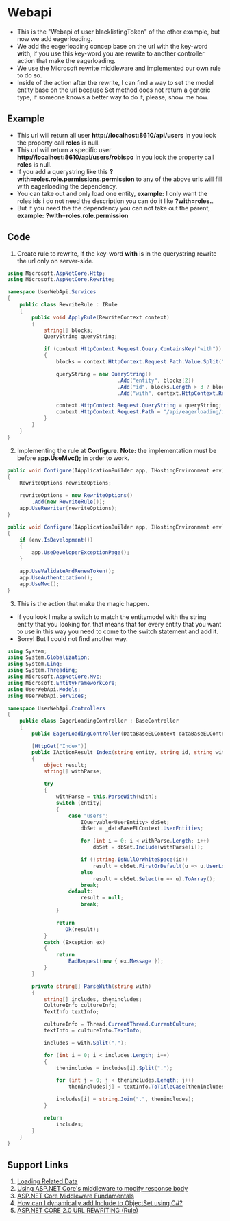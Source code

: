 # Webapi

* This is the "Webapi of user blacklistingToken" of the other example, but now we add eagerloading.
* We add the eagerloading concep base on the url with the key-word **with**, if you use this key-word you are rewrite to another controller action that make the eagerloading.
* We use the Microsoft rewrite middleware and implemented our own rule to do so.
* Inside of the action after the rewrite, I can find a way to set the model entity base on the url because Set method does not return a generic type, if someone knows a better way to do it, please, show me how.

## Example

* This url will return all user **http://localhost:8610/api/users** in you look the property call **roles** is null.
* This url will return a specific user **http://localhost:8610/api/users/robispo** in you look the property call **roles** is null.
* If you add a querystring like this **?with=roles.role.permissions.permission** to any of the above urls will fill with eagerloading the dependency.
* You can take out and only load one entity, **example:** I only want the roles ids i do not need the description you can do it like **?with=roles.**.
* But if you need the the dependency you can not take out the parent, **example:** **?with=roles.role.permission**

## Code

1. Create rule to rewrite, if the key-word **with** is in the querystring rewrite the url only on server-side.

```csharp
using Microsoft.AspNetCore.Http;
using Microsoft.AspNetCore.Rewrite;

namespace UserWebApi.Services
{
    public class RewriteRule : IRule
    {
        public void ApplyRule(RewriteContext context)
        {
            string[] blocks;
            QueryString queryString;

            if (context.HttpContext.Request.Query.ContainsKey("with"))
            {
                blocks = context.HttpContext.Request.Path.Value.Split("/");

                queryString = new QueryString()
                                    .Add("entity", blocks[2])
                                    .Add("id", blocks.Length > 3 ? blocks[3] : string.Empty)
                                    .Add("with", context.HttpContext.Request.Query["with"]);

                context.HttpContext.Request.QueryString = queryString;
                context.HttpContext.Request.Path = "/api/eagerloading/index";
            }
        }
    }
}

```

2. Implementing the rule at **Configure**. **Note:** the implementation must be before **app.UseMvc();** in order to work.

```csharp
public void Configure(IApplicationBuilder app, IHostingEnvironment env)
{
    RewriteOptions rewriteOptions;

    rewriteOptions = new RewriteOptions()
        .Add(new RewriteRule());
    app.UseRewriter(rewriteOptions);           
}   
```

```csharp
public void Configure(IApplicationBuilder app, IHostingEnvironment env)
{
    if (env.IsDevelopment())
    {
        app.UseDeveloperExceptionPage();
    }

    app.UseValidateAndRenewToken();
    app.UseAuthentication();
    app.UseMvc();
}
```

3. This is the action that make the magic happen.

* If you look I make a switch to match the entitymodel with the string entity that you looking for, that means that for every entity that you want to use in this way you need to come to the switch statement and add it.
* Sorry! But I could not find another way.

```csharp
using System;
using System.Globalization;
using System.Linq;
using System.Threading;
using Microsoft.AspNetCore.Mvc;
using Microsoft.EntityFrameworkCore;
using UserWebApi.Models;
using UserWebApi.Services;

namespace UserWebApi.Controllers
{
    public class EagerLoadingController : BaseController
    {
        public EagerLoadingController(DataBaseELContext dataBaseELContext, IJwtService jwtService) : base(dataBaseELContext, jwtService) { }

        [HttpGet("Index")]
        public IActionResult Index(string entity, string id, string with)
        {
            object result;
            string[] withParse;

            try
            {
                withParse = this.ParseWith(with);
                switch (entity)
                {
                    case "users":
                        IQueryable<UserEntity> dbSet;
                        dbSet = _dataBaseELContext.UserEntities;

                        for (int i = 0; i < withParse.Length; i++)
                            dbSet = dbSet.Include(withParse[i]);

                        if (!string.IsNullOrWhiteSpace(id))
                            result = dbSet.FirstOrDefault(u => u.UserLogin == id);
                        else
                            result = dbSet.Select(u => u).ToArray();
                        break;
                    default:
                        result = null;
                        break;
                }

                return
                   Ok(result);
            }
            catch (Exception ex)
            {
                return
                    BadRequest(new { ex.Message });
            }
        }

        private string[] ParseWith(string with)
        {
            string[] includes, thenincludes;
            CultureInfo cultureInfo;
            TextInfo textInfo;

            cultureInfo = Thread.CurrentThread.CurrentCulture;
            textInfo = cultureInfo.TextInfo;

            includes = with.Split(",");

            for (int i = 0; i < includes.Length; i++)
            {
                thenincludes = includes[i].Split(".");

                for (int j = 0; j < thenincludes.Length; j++)
                    thenincludes[j] = textInfo.ToTitleCase(thenincludes[j]);

                includes[i] = string.Join(".", thenincludes);
            }

            return
                includes;
        }
    }
}
```

## Support Links

1. [Loading Related Data](https://docs.microsoft.com/en-us/ef/core/querying/related-data)
2. [Using ASP.NET Core's middleware to modify response body](https://www.billbogaiv.com/posts/using-aspnet-cores-middleware-to-modify-response-body)
3. [ASP.NET Core Middleware Fundamentals](https://docs.microsoft.com/en-us/aspnet/core/fundamentals/middleware?tabs=aspnetcore2x)
4. [How can I dynamically add Include to ObjectSet<Entity> using C#?](https://stackoverflow.com/questions/16054284/how-can-i-dynamically-add-include-to-objectsetentity-using-c)
5. [ASP.NET CORE 2.0 URL REWRITING (Rule)](https://tahirnaushad.com/2017/08/18/url-rewriting-in-asp-net-core/)